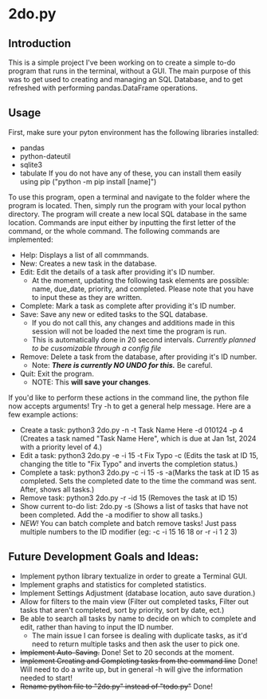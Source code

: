 # 2do.py

## Introduction
This is a simple project I've been working on to create a simple to-do program that runs in the terminal, without a GUI. The main purpose of this was to get used to creating and managing an SQL Database, and to get refreshed with performing pandas.DataFrame operations.

## Usage
First, make sure your pyton environment has the following libraries installed:
- pandas
- python-dateutil
- sqlite3
- tabulate
If you do not have any of these, you can install them easily using pip ("python -m pip install [name]")

To use this program, open a terminal and navigate to the folder where the program is located. Then, simply run the program with your local python directory. The program will create a new local SQL database in the same location. Commands are input either by inputting the first letter of the command, or the whole command. The following commands are implemented: 

- Help: Displays a list of all commmands.
- New: Creates a new task in the database.
- Edit: Edit the details of a task after providing it's ID number. 
    - At the moment, updating the following task elements are possible: name, due_date, priority, and completed. Please note that you have to input these as they are written.
- Complete: Mark a task as complete after providing it's ID number.
- Save: Save any new or edited tasks to the SQL database. 
    - If you do not call this, any changes and additions made in this session will not be loaded the next time the program is run.
    - This is automatically done in 20 second intervals. *Currently planned to be cusomizable through a config file*
- Remove: Delete a task from the database, after providing it's ID number.
    - Note: ***There is currently NO UNDO for this.*** Be careful.
- Quit: Exit the program.
    - NOTE: This **will save your changes**.

If you'd like to perform these actions in the command line, the python file now accepts arguments! Try -h to get a general help message. Here are a few example actions:
- Create a task: python3 2do.py -n -t Task Name Here -d 010124 -p 4 (Creates a task named "Task Name Here", which is due at Jan 1st, 2024 with a priority level of 4.)
- Edit a task: python3 2do.py -e -i 15 -t Fix Typo -c (Edits the task at ID 15, changing the title to "Fix Typo" and inverts the completion status.)
- Complete a task: python3 2do.py -c -i 15 -s -a(Marks the task at ID 15 as completed. Sets the completed date to the time the command was sent. After, shows all tasks.)
- Remove task: python3 2do.py -r -id 15 (Removes the task at ID 15)
- Show current to-do list: 2do.py -s (Shows a list of tasks that have not been completed. Add the -a modifier to show all tasks.)
- *NEW!* You can batch complete and batch remove tasks! Just pass multiple numbers to the ID modifier (eg: -c -i 15 16 18 or -r -i 1 2 3)

## Future Development Goals and Ideas:
- Implement python library textualize in order to greate a Terminal GUI.
- Implement graphs and statistics for completed statistics.
- Implement Settings Adjustment (database location, auto save duration.)
- Allow for filters to the main view (Filter out completed tasks, Filter out tasks that aren't completed, sort by priority, sort by date, ect.)
- Be able to search all tasks by name to decide on which to complete and edit, rather than having to input the ID number.
    - The main issue I can forsee is dealing with duplicate tasks, as it'd need to return multiple tasks and then ask the user to pick one.
- ~~Implement Auto-Saving.~~ Done! Set to 20 seconds at the moment.
- ~~Implement Creating and Completing tasks from the command line~~ Done! Will need to do a write up, but in general -h will give the information needed to start!
- ~~Rename python file to "2do.py" instead of "todo.py"~~ Done!

